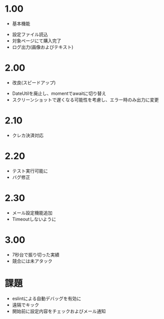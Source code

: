 # 1.00
 - 基本機能
  * 設定ファイル読込
  * 対象ページにて購入完了
  * ログ出力(画像およびテキスト)

# 2.00
 - 改良(スピードアップ)
  * DateUtilを廃止し、momentでawaitに切り替え
  * スクリーンショットで遅くなる可能性を考慮し、エラー時のみ出力に変更

# 2.10
 - クレカ決済対応

# 2.20
 - テスト実行可能に
 - バグ修正

# 2.30
 - メール設定機能追加
 - Timeoutしないように

# 3.00
 - 7秒台で振り切った実績
 - 競合には未アタック

# 課題
 - eslintによる自動デバッグを有効に
 - 遠隔でキック
 - 開始前に設定内容をチェックおよびメール通知